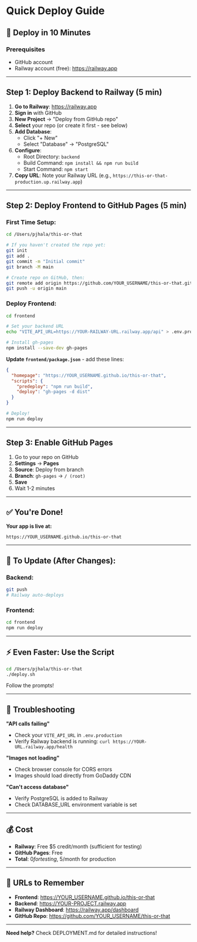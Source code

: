 # Quick Deploy Guide

## 🚀 Deploy in 10 Minutes

### Prerequisites
- GitHub account
- Railway account (free): https://railway.app

---

## Step 1: Deploy Backend to Railway (5 min)

1. **Go to Railway**: https://railway.app
2. **Sign in** with GitHub
3. **New Project** → "Deploy from GitHub repo"
4. **Select** your repo (or create it first - see below)
5. **Add Database**: 
   - Click "+ New" 
   - Select "Database" → "PostgreSQL"
6. **Configure**:
   - Root Directory: `backend`
   - Build Command: `npm install && npm run build`
   - Start Command: `npm start`
7. **Copy URL**: Note your Railway URL (e.g., `https://this-or-that-production.up.railway.app`)

---

## Step 2: Deploy Frontend to GitHub Pages (5 min)

### First Time Setup:

```bash
cd /Users/pjhala/this-or-that

# If you haven't created the repo yet:
git init
git add .
git commit -m "Initial commit"
git branch -M main

# Create repo on GitHub, then:
git remote add origin https://github.com/YOUR_USERNAME/this-or-that.git
git push -u origin main
```

### Deploy Frontend:

```bash
cd frontend

# Set your backend URL
echo "VITE_API_URL=https://YOUR-RAILWAY-URL.railway.app/api" > .env.production

# Install gh-pages
npm install --save-dev gh-pages
```

**Update `frontend/package.json`** - add these lines:
```json
{
  "homepage": "https://YOUR_USERNAME.github.io/this-or-that",
  "scripts": {
    "predeploy": "npm run build",
    "deploy": "gh-pages -d dist"
  }
}
```

```bash
# Deploy!
npm run deploy
```

---

## Step 3: Enable GitHub Pages

1. Go to your repo on GitHub
2. **Settings** → **Pages**
3. **Source**: Deploy from branch
4. **Branch**: `gh-pages` → `/ (root)`
5. **Save**
6. Wait 1-2 minutes

---

## ✅ You're Done!

**Your app is live at:**
```
https://YOUR_USERNAME.github.io/this-or-that
```

---

## 🔄 To Update (After Changes):

### Backend:
```bash
git push
# Railway auto-deploys
```

### Frontend:
```bash
cd frontend
npm run deploy
```

---

## ⚡ Even Faster: Use the Script

```bash
cd /Users/pjhala/this-or-that
./deploy.sh
```

Follow the prompts!

---

## 🐛 Troubleshooting

**"API calls failing"**
- Check your `VITE_API_URL` in `.env.production`
- Verify Railway backend is running: `curl https://YOUR-URL.railway.app/health`

**"Images not loading"**
- Check browser console for CORS errors
- Images should load directly from GoDaddy CDN

**"Can't access database"**
- Verify PostgreSQL is added to Railway
- Check DATABASE_URL environment variable is set

---

## 💰 Cost

- **Railway**: Free $5 credit/month (sufficient for testing)
- **GitHub Pages**: Free
- **Total**: $0 for testing, ~$5/month for production

---

## 📝 URLs to Remember

- **Frontend**: https://YOUR_USERNAME.github.io/this-or-that
- **Backend**: https://YOUR-PROJECT.railway.app
- **Railway Dashboard**: https://railway.app/dashboard
- **GitHub Repo**: https://github.com/YOUR_USERNAME/this-or-that

---

**Need help?** Check DEPLOYMENT.md for detailed instructions!

